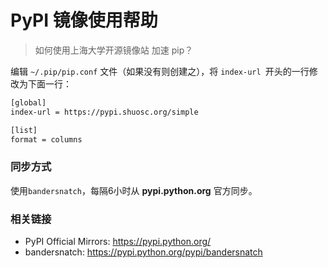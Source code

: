 # PyPI 镜像使用帮助

> 如何使用上海大学开源镜像站 加速 pip？

编辑 `~/.pip/pip.conf` 文件（如果没有则创建之），将 `index-url `开头的一行修改为下面一行：

```bash
[global]
index-url = https://pypi.shuosc.org/simple

[list]
format = columns
```



### 同步方式

使用`bandersnatch`，每隔6小时从 **pypi.python.org** 官方同步。

### 相关链接 

- PyPI Official Mirrors: https://pypi.python.org/
- bandersnatch: https://pypi.python.org/pypi/bandersnatch